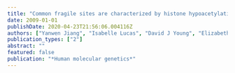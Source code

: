 ```yaml
---
title: "Common fragile sites are characterized by histone hypoacetylation"
date: 2009-01-01
publishDate: 2020-04-23T21:56:06.004116Z
authors: ["Yanwen Jiang", "Isabelle Lucas", "David J Young", "Elizabeth M Davis", "Theodore Karrison", "Joshua S Rest", "Michelle M Le Beau"]
publication_types: ["2"]
abstract: ""
featured: false
publication: "*Human molecular genetics*"
---
```


